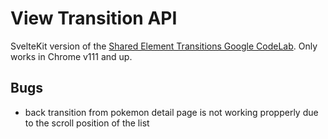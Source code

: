 # View Transition API

SvelteKit version of the [Shared Element Transitions Google CodeLab](https://codelabs.developers.google.com/create-an-instant-and-seamless-web-app#5). Only works in Chrome v111 and up.

## Bugs

- back transition from pokemon detail page is not working propperly due to the scroll position of the list
